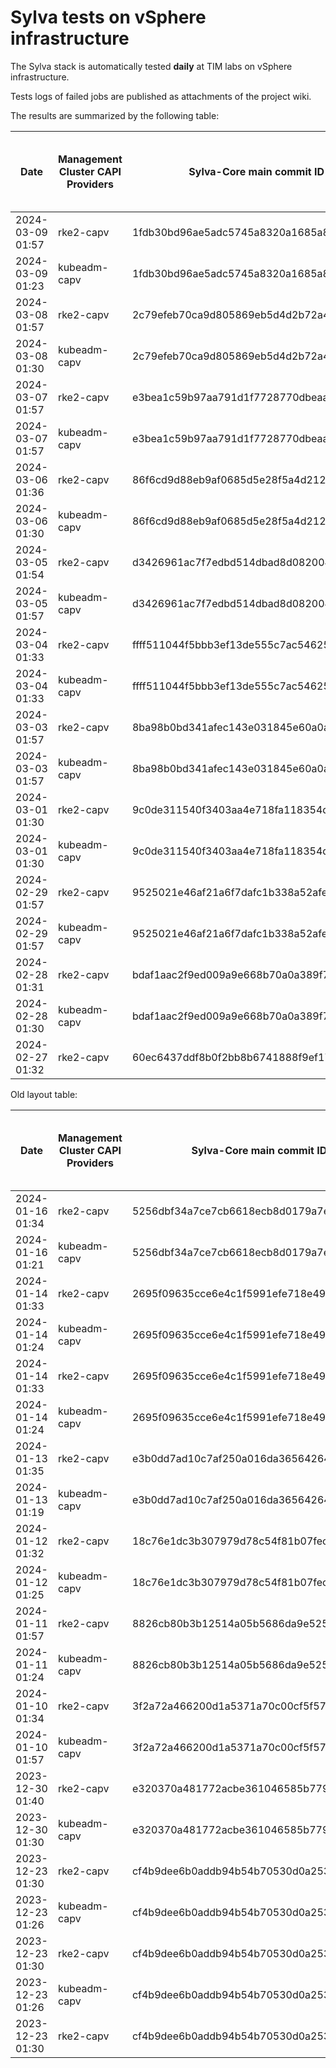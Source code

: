 # Sylva tests on vSphere infrastructure

The Sylva stack is automatically tested **daily** at TIM labs on vSphere infrastructure.

Tests logs of failed jobs are published as attachments of the project wiki.

The results are summarized by the following table:

| Date                      | Management Cluster CAPI Providers | Sylva-Core main commit ID        | Management cluster result                    | Workload cluster result              | Test logs (only for failed tests) |
|---------------------------|-----------------------------------|----------------------------------|----------------------------------------------|--------------------------------------|-----------------------------------|
|2024-03-09 01:57|rke2-capv|1fdb30bd96ae5adc5745a8320a1685a839255a03|:x:|N/A|[link](https://gitlab.com/sylva-projects/sylva-core/-/wikis/uploads/1598a22d81cf3f42ba4e2a5f1689220e/capv-logs.gz)|
|2024-03-09 01:23|kubeadm-capv|1fdb30bd96ae5adc5745a8320a1685a839255a03|:white_check_mark:|:white_check_mark:|[link](https://gitlab.com/sylva-projects/sylva-core/-/wikis/uploads/1598a22d81cf3f42ba4e2a5f1689220e/capv-logs.gz)|
|2024-03-08 01:57|rke2-capv|2c79efeb70ca9d805869eb5d4d2b72a454503f51|:x:|N/A|[link](https://gitlab.com/sylva-projects/sylva-core/-/wikis/uploads/470bdbc8046547eaee9ece82b30be49a/capv-logs.gz)|
|2024-03-08 01:30|kubeadm-capv|2c79efeb70ca9d805869eb5d4d2b72a454503f51|:x:|N/A|[link](https://gitlab.com/sylva-projects/sylva-core/-/wikis/uploads/470bdbc8046547eaee9ece82b30be49a/capv-logs.gz)|
|2024-03-07 01:57|rke2-capv|e3bea1c59b97aa791d1f7728770dbeaafa77570b|:x:|N/A|[link](https://gitlab.com/sylva-projects/sylva-core/-/wikis/uploads/1ebf752c5b531c12a1e95393e04b5dd1/capv-logs.gz)|
|2024-03-07 01:57|kubeadm-capv|e3bea1c59b97aa791d1f7728770dbeaafa77570b|:x:|N/A|[link](https://gitlab.com/sylva-projects/sylva-core/-/wikis/uploads/1ebf752c5b531c12a1e95393e04b5dd1/capv-logs.gz)|
|2024-03-06 01:36|rke2-capv|86f6cd9d88eb9af0685d5e28f5a4d2120e30ee70|:white_check_mark:|:white_check_mark:|[link](https://gitlab.com/sylva-projects/sylva-core/-/wikis/uploads/e966b41f633239912126339fc54cb596/capv-logs.gz)|
|2024-03-06 01:30|kubeadm-capv|86f6cd9d88eb9af0685d5e28f5a4d2120e30ee70|:x:|N/A|[link](https://gitlab.com/sylva-projects/sylva-core/-/wikis/uploads/e966b41f633239912126339fc54cb596/capv-logs.gz)|
|2024-03-05 01:54|rke2-capv|d3426961ac7f7edbd514dbad8d082004e3e6887f|:white_check_mark:|:white_check_mark:|[link](https://gitlab.com/sylva-projects/sylva-core/-/wikis/uploads/de54b9a5282f451ee7470dabcda30871/capv-logs.gz)|
|2024-03-05 01:57|kubeadm-capv|d3426961ac7f7edbd514dbad8d082004e3e6887f|:x:|N/A|[link](https://gitlab.com/sylva-projects/sylva-core/-/wikis/uploads/de54b9a5282f451ee7470dabcda30871/capv-logs.gz)|
|2024-03-04 01:33|rke2-capv|ffff511044f5bbb3ef13de555c7ac5462589e19a|:x:|N/A|[link](https://gitlab.com/sylva-projects/sylva-core/-/wikis/uploads/927d22155301ba3665d42a4d47209689/capv-logs.gz)|
|2024-03-04 01:33|kubeadm-capv|ffff511044f5bbb3ef13de555c7ac5462589e19a|:x:|N/A|[link](https://gitlab.com/sylva-projects/sylva-core/-/wikis/uploads/927d22155301ba3665d42a4d47209689/capv-logs.gz)|
|2024-03-03 01:57|rke2-capv|8ba98b0bd341afec143e031845e60a0a86d73975|:x:|N/A|[link](https://gitlab.com/sylva-projects/sylva-core/-/wikis/uploads/f2a412a55a1ad0d8bb9eb6ec78de85bf/capv-logs.gz)|
|2024-03-03 01:57|kubeadm-capv|8ba98b0bd341afec143e031845e60a0a86d73975|:x:|N/A|[link](https://gitlab.com/sylva-projects/sylva-core/-/wikis/uploads/f2a412a55a1ad0d8bb9eb6ec78de85bf/capv-logs.gz)|
|2024-03-01 01:30|rke2-capv|9c0de311540f3403aa4e718fa118354d9d4aff44|:x:|N/A|[link](https://gitlab.com/sylva-projects/sylva-core/-/wikis/uploads/4be085afc8ee1c96c862b760e8fd79b4/capv-logs.gz)|
|2024-03-01 01:30|kubeadm-capv|9c0de311540f3403aa4e718fa118354d9d4aff44|:x:|N/A|[link](https://gitlab.com/sylva-projects/sylva-core/-/wikis/uploads/4be085afc8ee1c96c862b760e8fd79b4/capv-logs.gz)|
|2024-02-29 01:57|rke2-capv|9525021e46af21a6f7dafc1b338a52afea50a0c9|:x:|N/A|[link](https://gitlab.com/sylva-projects/sylva-core/-/wikis/uploads/4044c26e869842d3cb0c7d329ef4b88a/capv-logs.gz)|
|2024-02-29 01:57|kubeadm-capv|9525021e46af21a6f7dafc1b338a52afea50a0c9|:x:|N/A|[link](https://gitlab.com/sylva-projects/sylva-core/-/wikis/uploads/4044c26e869842d3cb0c7d329ef4b88a/capv-logs.gz)|
|2024-02-28 01:31|rke2-capv|bdaf1aac2f9ed009a9e668b70a0a389f793b6f28|:white_check_mark:|:white_check_mark:||
|2024-02-28 01:30|kubeadm-capv|bdaf1aac2f9ed009a9e668b70a0a389f793b6f28|:white_check_mark:|:white_check_mark:||
|2024-02-27 01:32|rke2-capv|60ec6437ddf8b0f2bb8b6741888f9ef17c4d3da5|:x:|N/A|[link](https://gitlab.com/sylva-projects/sylva-core/-/wikis/uploads/59fb08f3e9a4e83c0ae67515ce11fac0/capv-logs.gz)|

Old layout table:

| Date                      | Management Cluster CAPI Providers | Sylva-Core main commit ID        | Result                                       | Test logs (only for failed tests) |
|---------------------------|-----------------------------------|----------------------------------|----------------------------------------------|-----------------------------------|
|2024-01-16 01:34|rke2-capv|5256dbf34a7ce7cb6618ecb8d0179a7eae5fbd46|:white_check_mark: success||
|2024-01-16 01:21|kubeadm-capv|5256dbf34a7ce7cb6618ecb8d0179a7eae5fbd46|:white_check_mark: success||
|2024-01-14 01:33|rke2-capv|2695f09635cce6e4c1f5991efe718e497702f32b|:white_check_mark: success||
|2024-01-14 01:24|kubeadm-capv|2695f09635cce6e4c1f5991efe718e497702f32b|:white_check_mark: success||
|2024-01-14 01:33|rke2-capv|2695f09635cce6e4c1f5991efe718e497702f32b|:white_check_mark: success||
|2024-01-14 01:24|kubeadm-capv|2695f09635cce6e4c1f5991efe718e497702f32b|:white_check_mark: success||
|2024-01-13 01:35|rke2-capv|e3b0dd7ad10c7af250a016da36564264287586bf|:white_check_mark: success||
|2024-01-13 01:19|kubeadm-capv|e3b0dd7ad10c7af250a016da36564264287586bf|:white_check_mark: success||
|2024-01-12 01:32|rke2-capv|18c76e1dc3b307979d78c54f81b07fec0d80d511|:white_check_mark: success||
|2024-01-12 01:25|kubeadm-capv|18c76e1dc3b307979d78c54f81b07fec0d80d511|:white_check_mark: success||
|2024-01-11 01:57|rke2-capv|8826cb80b3b12514a05b5686da9e52505c577704|:x: failed|[link](https://gitlab.com/sylva-projects/sylva-core/-/wikis/uploads/f8332c73b645753fb674c6ec8d7eeabf/capv-logs.gz)|
|2024-01-11 01:24|kubeadm-capv|8826cb80b3b12514a05b5686da9e52505c577704|:white_check_mark: success||
|2024-01-10 01:34|rke2-capv|3f2a72a466200d1a5371a70c00cf5f57d35b73fe|:white_check_mark: success||
|2024-01-10 01:57|kubeadm-capv|3f2a72a466200d1a5371a70c00cf5f57d35b73fe|:x: failed|[link](https://gitlab.com/sylva-projects/sylva-core/-/wikis/uploads/8138bd7fc116d62d656f66aab4c677ac/capv-logs.gz)|
|2023-12-30 01:40|rke2-capv|e320370a481772acbe361046585b779bc4c772fe|:x: failed|[link](https://gitlab.com/sylva-projects/sylva-core/-/wikis/uploads/17d4ffbdc8036903ad000196987782ea/capv-logs.gz)|
|2023-12-30 01:30|kubeadm-capv|e320370a481772acbe361046585b779bc4c772fe|:x: failed|[link](https://gitlab.com/sylva-projects/sylva-core/-/wikis/uploads/17d4ffbdc8036903ad000196987782ea/capv-logs.gz)|
|2023-12-23 01:30|rke2-capv|cf4b9dee6b0addb94b54b70530d0a25365ba937e|:x: failed|[link](https://gitlab.com/sylva-projects/sylva-core/-/wikis/uploads/758ab1ecc725e797a06261c62cc77788/capv-logs.gz)|
|2023-12-23 01:26|kubeadm-capv|cf4b9dee6b0addb94b54b70530d0a25365ba937e|:white_check_mark: success||
|2023-12-23 01:30|rke2-capv|cf4b9dee6b0addb94b54b70530d0a25365ba937e|:x: failed|[link](https://gitlab.com/sylva-projects/sylva-core/-/wikis/uploads/d3bb7c8c3be36d81a9f9930f81189f56/capv-logs.gz)|
|2023-12-23 01:26|kubeadm-capv|cf4b9dee6b0addb94b54b70530d0a25365ba937e|:white_check_mark: success||
|2023-12-23 01:30|rke2-capv|cf4b9dee6b0addb94b54b70530d0a25365ba937e|:x: failed|[link](https://gitlab.com/sylva-projects/sylva-core/-/wikis/uploads/6e58c059b348d378ad25155a7f3ed1c8/capv-logs.gz)|

